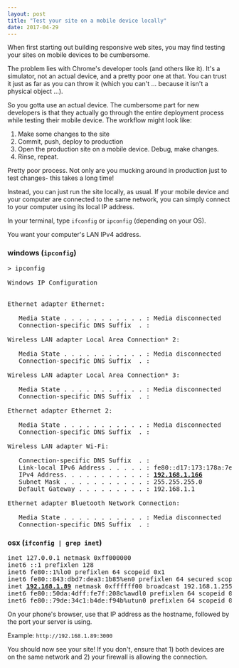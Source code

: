 ```yaml
---
layout: post
title: "Test your site on a mobile device locally"
date: 2017-04-29
---
```


When first starting out building responsive web sites, you may find testing your sites on mobile devices to be cumbersome.

The problem lies with Chrome's developer tools (and others like it). It's a simulator, not an actual device, and a pretty poor one at that. You can trust it just as far as you can throw it (which you can't ... because it isn't a physical object ...).

So you gotta use an actual device. The cumbersome part for new developers is that they actually go through the entire deployment process while testing their mobile device. The workflow might look like:

1. Make some changes to the site
2. Commit, push, deploy to production
3. Open the production site on a mobile device. Debug, make changes.
4. Rinse, repeat.

Pretty poor process. Not only are you mucking around in production just to test changes- this takes a long time!

Instead, you can just run the site locally, as usual. If your mobile device and your computer are connected to the same network, you can simply connect to your computer using its local IP address.

In your terminal, type `ifconfig` or `ipconfig` (depending on your OS).

You want your computer's LAN IPv4 address.

### windows (`ipconfig`)
<pre>
> ipconfig

Windows IP Configuration


Ethernet adapter Ethernet:

   Media State . . . . . . . . . . . : Media disconnected
   Connection-specific DNS Suffix  . :

Wireless LAN adapter Local Area Connection* 2:

   Media State . . . . . . . . . . . : Media disconnected
   Connection-specific DNS Suffix  . :

Wireless LAN adapter Local Area Connection* 3:

   Media State . . . . . . . . . . . : Media disconnected
   Connection-specific DNS Suffix  . :

Ethernet adapter Ethernet 2:

   Media State . . . . . . . . . . . : Media disconnected
   Connection-specific DNS Suffix  . :

Wireless LAN adapter Wi-Fi:

   Connection-specific DNS Suffix  . :
   Link-local IPv6 Address . . . . . : fe80::d17:173:178a:7e92%8
   IPv4 Address. . . . . . . . . . . : <u><b>192.168.1.166</b></u>
   Subnet Mask . . . . . . . . . . . : 255.255.255.0
   Default Gateway . . . . . . . . . : 192.168.1.1

Ethernet adapter Bluetooth Network Connection:

   Media State . . . . . . . . . . . : Media disconnected
   Connection-specific DNS Suffix  . :
</pre>

### osx (`ifconfig | grep inet`)

<pre>
inet 127.0.0.1 netmask 0xff000000 
inet6 ::1 prefixlen 128 
inet6 fe80::1%lo0 prefixlen 64 scopeid 0x1 
inet6 fe80::843:dbd7:dea3:1b85%en0 prefixlen 64 secured scopeid 0x4 
inet <u><b>192.168.1.89</b></u> netmask 0xffffff00 broadcast 192.168.1.255
inet6 fe80::50da:4dff:fe7f:208c%awdl0 prefixlen 64 scopeid 0x9 
inet6 fe80::79de:34c1:b4de:f94b%utun0 prefixlen 64 scopeid 0xa
</pre>

On your phone's browser, use that IP address as the hostname, followed by the port your server is using.

Example: `http://192.168.1.89:3000`

You should now see your site! If you don't, ensure that 1) both devices are on the same network and 2) your firewall is allowing the connection.
